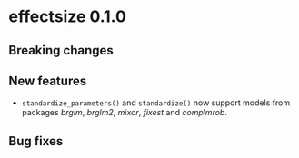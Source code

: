 # effectsize 0.1.0

## Breaking changes

## New features

- `standardize_parameters()` and `standardize()` now support models from packages *brglm*, *brglm2*, *mixor*, *fixest*  and *complmrob*.

## Bug fixes

